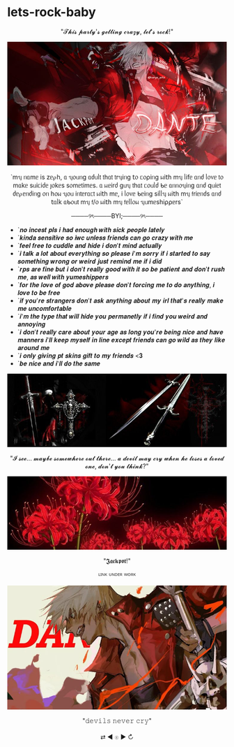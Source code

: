 # lets-rock-baby

<p align="center">"𝓣𝓱𝓲𝓼 𝓹𝓪𝓻𝓽𝔂'𝓼 𝓰𝓮𝓽𝓽𝓲𝓷𝓰 𝓬𝓻𝓪𝔃𝔂, 𝓵𝓮𝓽'𝓼 𝓻𝓸𝓬𝓴!"</p>

 ![Alt text](https://github.com/priceoffreedom/lets-rock-baby/blob/49b356270e4eef708495b95ef822f996ce57dd22/Asset.jpg)

<p align="center">`mᥡ ᥒᥲmᥱ іs zᥱ⍴һ, ᥲ ᥡ᥆ᥙᥒg ᥲძᥙᥣ𝗍 𝗍һᥲ𝗍 𝗍rᥡіᥒg 𝗍᥆ ᥴ᥆⍴іᥒg ᥕі𝗍һ mᥡ ᥣі𝖿ᥱ ᥲᥒძ ᥣ᥆᥎ᥱ 𝗍᥆ mᥲkᥱ sᥙіᥴіძᥱ ȷ᥆kᥱs s᥆mᥱ𝗍іmᥱs. ᥲ ᥕᥱіrძ gᥙᥡ 𝗍һᥲ𝗍 ᥴ᥆ᥙᥣძ ᑲᥱ ᥲᥒᥒ᥆ᥡіᥒg ᥲᥒძ 𝗊ᥙіᥱ𝗍 ძᥱ⍴ᥱᥒძіᥒg ᥆ᥒ һ᥆ᥕ ᥡ᥆ᥙ іᥒ𝗍ᥱrᥲᥴ𝗍 ᥕі𝗍һ mᥱ, і ᥣ᥆᥎ᥱ ᑲᥱіᥒg sіᥣᥣᥡ ᥕі𝗍һ mᥡ 𝖿rіᥱᥒძs ᥲᥒძ 𝗍ᥲᥣk ᥲᑲ᥆ᥙ𝗍 mᥡ 𝖿/᥆ ᥕі𝗍һ mᥡ 𝖿ᥱᥣᥣ᥆ᥕ ᥡᥙmᥱsһі⍴⍴ᥱrs`</p>

<p align="center">────୨ৎ────BYI;────୨ৎ────</p>

* `𝒏𝒐 𝒊𝒏𝒄𝒆𝒔𝒕 𝒑𝒍𝒔 𝒊 𝒉𝒂𝒅 𝒆𝒏𝒐𝒖𝒈𝒉 𝒘𝒊𝒕𝒉 𝒔𝒊𝒄𝒌 𝒑𝒆𝒐𝒑𝒍𝒆 𝒍𝒂𝒕𝒆𝒍𝒚
* `𝒌𝒊𝒏𝒅𝒂 𝒔𝒆𝒏𝒔𝒊𝒕𝒊𝒗𝒆 𝒔𝒐 𝒊𝒘𝒄 𝒖𝒏𝒍𝒆𝒔𝒔 𝒇𝒓𝒊𝒆𝒏𝒅𝒔 𝒄𝒂𝒏 𝒈𝒐 𝒄𝒓𝒂𝒛𝒚 𝒘𝒊𝒕𝒉 𝒎𝒆
* `𝒇𝒆𝒆𝒍 𝒇𝒓𝒆𝒆 𝒕𝒐 𝒄𝒖𝒅𝒅𝒍𝒆 𝒂𝒏𝒅 𝒉𝒊𝒅𝒆 𝒊 𝒅𝒐𝒏'𝒕 𝒎𝒊𝒏𝒅 𝒂𝒄𝒕𝒖𝒂𝒍𝒍𝒚
* `𝒊 𝒕𝒂𝒍𝒌 𝒂 𝒍𝒐𝒕 𝒂𝒃𝒐𝒖𝒕 𝒆𝒗𝒆𝒓𝒚𝒕𝒉𝒊𝒏𝒈 𝒔𝒐 𝒑𝒍𝒆𝒂𝒔𝒆 𝒊'𝒎 𝒔𝒐𝒓𝒓𝒚 𝒊𝒇 𝒊 𝒔𝒕𝒂𝒓𝒕𝒆𝒅 𝒕𝒐 𝒔𝒂𝒚 𝒔𝒐𝒎𝒆𝒕𝒉𝒊𝒏𝒈 𝒘𝒓𝒐𝒏𝒈 𝒐𝒓 𝒘𝒆𝒊𝒓𝒅 𝒋𝒖𝒔𝒕 𝒓𝒆𝒎𝒊𝒏𝒅 𝒎𝒆 𝒊𝒇 𝒊 𝒅𝒊𝒅
* `𝒓𝒑𝒔 𝒂𝒓𝒆 𝒇𝒊𝒏𝒆 𝒃𝒖𝒕 𝒊 𝒅𝒐𝒏'𝒕 𝒓𝒆𝒂𝒍𝒍𝒚 𝒈𝒐𝒐𝒅 𝒘𝒊𝒕𝒉 𝒊𝒕 𝒔𝒐 𝒃𝒆 𝒑𝒂𝒕𝒊𝒆𝒏𝒕 𝒂𝒏𝒅 𝒅𝒐𝒏'𝒕 𝒓𝒖𝒔𝒉 𝒎𝒆, 𝒂𝒔 𝒘𝒆𝒍𝒍 𝒘𝒊𝒕𝒉 𝒚𝒖𝒎𝒆𝒔𝒉𝒊𝒑𝒑𝒆𝒓𝒔
* `𝒇𝒐𝒓 𝒕𝒉𝒆 𝒍𝒐𝒗𝒆 𝒐𝒇 𝒈𝒐𝒅 𝒂𝒃𝒐𝒗𝒆 𝒑𝒍𝒆𝒂𝒔𝒆 𝒅𝒐𝒏'𝒕 𝒇𝒐𝒓𝒄𝒊𝒏𝒈 𝒎𝒆 𝒕𝒐 𝒅𝒐 𝒂𝒏𝒚𝒕𝒉𝒊𝒏𝒈, 𝒊 𝒍𝒐𝒗𝒆 𝒕𝒐 𝒃𝒆 𝒇𝒓𝒆𝒆
* `𝒊𝒇 𝒚𝒐𝒖'𝒓𝒆 𝒔𝒕𝒓𝒂𝒏𝒈𝒆𝒓𝒔 𝒅𝒐𝒏'𝒕 𝒂𝒔𝒌 𝒂𝒏𝒚𝒕𝒉𝒊𝒏𝒈 𝒂𝒃𝒐𝒖𝒕 𝒎𝒚 𝒊𝒓𝒍 𝒕𝒉𝒂𝒕'𝒔 𝒓𝒆𝒂𝒍𝒍𝒚 𝒎𝒂𝒌𝒆 𝒎𝒆 𝒖𝒏𝒄𝒐𝒎𝒇𝒐𝒓𝒕𝒂𝒃𝒍𝒆
* `𝒊'𝒎 𝒕𝒉𝒆 𝒕𝒚𝒑𝒆 𝒕𝒉𝒂𝒕 𝒘𝒊𝒍𝒍 𝒉𝒊𝒅𝒆 𝒚𝒐𝒖 𝒑𝒆𝒓𝒎𝒂𝒏𝒆𝒕𝒍𝒚 𝒊𝒇 𝒊 𝒇𝒊𝒏𝒅 𝒚𝒐𝒖 𝒘𝒆𝒊𝒓𝒅 𝒂𝒏𝒅 𝒂𝒏𝒏𝒐𝒚𝒊𝒏𝒈
* `𝒊 𝒅𝒐𝒏'𝒕 𝒓𝒆𝒂𝒍𝒍𝒚 𝒄𝒂𝒓𝒆 𝒂𝒃𝒐𝒖𝒕 𝒚𝒐𝒖𝒓 𝒂𝒈𝒆 𝒂𝒔 𝒍𝒐𝒏𝒈 𝒚𝒐𝒖'𝒓𝒆 𝒃𝒆𝒊𝒏𝒈 𝒏𝒊𝒄𝒆 𝒂𝒏𝒅 𝒉𝒂𝒗𝒆 𝒎𝒂𝒏𝒏𝒆𝒓𝒔 𝒊'𝒍𝒍 𝒌𝒆𝒆𝒑 𝒎𝒚𝒔𝒆𝒍𝒇 𝒊𝒏 𝒍𝒊𝒏𝒆 𝒆𝒙𝒄𝒆𝒑𝒕 𝒇𝒓𝒊𝒆𝒏𝒅𝒔 𝒄𝒂𝒏 𝒈𝒐 𝒘𝒊𝒍𝒅 𝒂𝒔 𝒕𝒉𝒆𝒚 𝒍𝒊𝒌𝒆 𝒂𝒓𝒐𝒖𝒏𝒅 𝒎𝒆
* `𝒊 𝒐𝒏𝒍𝒚 𝒈𝒊𝒗𝒊𝒏𝒈 𝒑𝒕 𝒔𝒌𝒊𝒏𝒔 𝒈𝒊𝒇𝒕 𝒕𝒐 𝒎𝒚 𝒇𝒓𝒊𝒆𝒏𝒅𝒔 <𝟑
* `𝒃𝒆 𝒏𝒊𝒄𝒆 𝒂𝒏𝒅 𝒊'𝒍𝒍 𝒅𝒐 𝒕𝒉𝒆 𝒔𝒂𝒎𝒆

![Alt text](https://github.com/priceoffreedom/lets-rock-baby/blob/34604f72d6f748f615a534df673e990ffbab69c1/asset%202.jpg)

<p align="center">"𝓘 𝓼𝓮𝓮... 𝓶𝓪𝔂𝓫𝓮 𝓼𝓸𝓶𝓮𝔀𝓱𝓮𝓻𝓮 𝓸𝓾𝓽 𝓽𝓱𝓮𝓻𝓮... 𝓪 𝓭𝓮𝓿𝓲𝓵 𝓶𝓪𝔂 𝓬𝓻𝔂 𝔀𝓱𝓮𝓷 𝓱𝓮 𝓵𝓸𝓼𝓮𝓼 𝓪 𝓵𝓸𝓿𝓮𝓭 𝓸𝓷𝓮, 𝓭𝓸𝓷'𝓽 𝔂𝓸𝓾 𝓽𝓱𝓲𝓷𝓴?"</p>

![Alt text](https://github.com/priceoffreedom/lets-rock-baby/blob/3a03d9932e4bde124d3dc1f4791301e6d7dc2787/b5692d412a6a0912d39861145e451646.jpg)

<p align="center">"𝕵𝖆𝖈𝖐𝖕𝖔𝖙!"</p>
<p align="center">ᴸᴵᴺᴷ ᵁᴺᴰᴱᴿ ᵂᴼᴿᴷ</p>

![Alt text](https://github.com/priceoffreedom/lets-rock-baby/blob/3ea52f1da00b5d85333cd26be798dfe35c6e0a70/6a8c97cfe511fd8d847e6ffd18d93450.jpg)
<p align="center">"𝚍𝚎𝚟𝚒𝚕𝚜 𝚗𝚎𝚟𝚎𝚛 𝚌𝚛𝚢"</p>
<p align="center">⇄ ◀ 𓊕 ▶ ↻</p>
